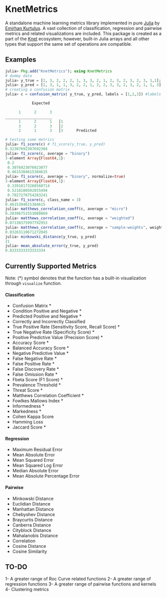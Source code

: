 # KnetMetrics
A standalone machine learning metrics library implemented in pure [Julia](http://docs.julialang.org) by [Emirhan Kurtuluş](https://github.com/ekurtulus). A vast collection of classification, regression and pairwise metrics and related visualizations are included. This package is created as a part of the [Knet](https://github.com/denizyuret/Knet.jl) ecosystem; however, built-in Julia arrays and all other types that support the same set of operations are compatible.

## Examples
```julia
julia> Pkg.add("KnetMetrics"); using KnetMetrics
# dummy data
julia> y_true = [2, 3, 2, 2, 2, 1, 3, 3, 2, 1, 2, 3, 2, 3, 2, 3, 1,1];
julia> y_pred = [1, 3, 1, 1, 3, 2, 2, 1, 3, 2, 3, 3, 2, 3, 2, 1, 1, 3];
# creating a confusion matrix
julia> c = confusion_matrix( y_true, y_pred, labels = [1,2,3]) #labels are truly optional

            Expected

      1      2      3
_____________________
      1      2      1   │1
      3      2      3   │2
      2      1      3   │3      Predicted

# testing some metrics
julia> f1_score(c) # f1_score(y_true, y_pred)
0.32307692307692304
julia> f1_score(c, average = "binary")
3-element Array{Float64,1}:
 0.2
 0.3076923076923077
 0.4615384615384615
julia> f1_score(c, average = "binary", normalize=true)
3-element Array{Float64,1}:
 0.33918173268560714
 0.5218180502855494
 0.7827270754283241
julia> f1_score(c, class_name = 3)
0.4615384615384615
julia> matthews_correlation_coeff(c, average = "micro")
0.20396752553080869
julia> matthews_correlation_coeff(c, average = "weighted")
0.07138375997792953
julia> matthews_correlation_coeff(c, average = "sample-weights", weights = [3,2,1])
0.03263110671272045
julia> minkowski_distance(y_true, y_pred)
21
julia> mean_absolute_error(y_true, y_pred)
0.8333333333333334
```

## Currently Supported Metrics
Note: (*) symbol denotes that the function has a built-in visualization through ```visualize``` function.
#### Classification
- Confusion Matrix *
- Condition Positive and Negative *
- Predicted Positive and Negative *
- Correctly and Incorrectly Classified
- True Positive Rate (Sensitivity Score, Recall Score) *
- True Negative Rate (Specificity Score) *
- Positive Predictive Value (Precision Score) *
- Accuracy Score *
- Balanced Accuracy Score *
- Negative Predictive Value *
- False Negative Rate *
- False Positive Rate *
- False Discovery Rate *
- False Omission Rate *
- Fbeta Score (F1 Score) *
- Prevalence Threshold *
- Threat Score *
- Matthews Correlation Coefficient *
- Fowlkes Mallows Index *
- Informedness *
- Markedness *
- Cohen Kappa Score
- Hamming Loss
- Jaccard Score *

#### Regression
- Maximum Residual Error
- Mean Absolute Error
- Mean Squared Error
- Mean Squared Log Error
- Median Absolute Error
- Mean Absolute Percentage Error

#### Pairwise
- Minkowski Distance
- Euclidian Distance
- Manhattan Distance
- Chebyshev Distance
- Braycurtis Distance
- Canberra Distance
- Cityblock Distance
- Mahalanobis Distance
- Correlation
- Cosine Distance
- Cosine Similarity


## TO-DO
1- A greater range of Roc Curve related functions
2- A greater range of regression functions
3- A greater range of pairwise functions and kernels
4- Clustering metrics
